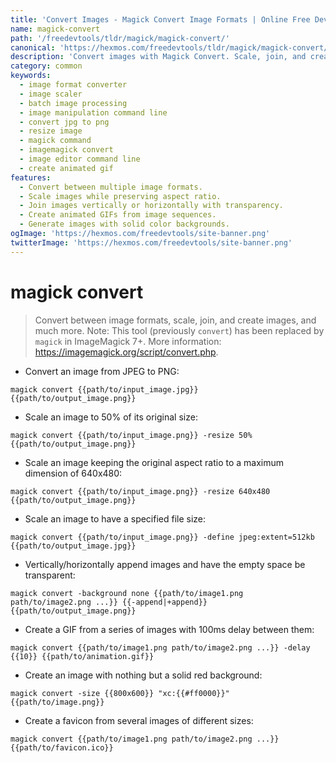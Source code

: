 ```yaml
---
title: 'Convert Images - Magick Convert Image Formats | Online Free DevTools by Hexmos'
name: magick-convert
path: '/freedevtools/tldr/magick/magick-convert/'
canonical: 'https://hexmos.com/freedevtools/tldr/magick/magick-convert/'
description: 'Convert images with Magick Convert. Scale, join, and create images between various formats quickly and easily. Free online tool, no registration required.'
category: common
keywords:
  - image format converter
  - image scaler
  - batch image processing
  - image manipulation command line
  - convert jpg to png
  - resize image
  - magick command
  - imagemagick convert
  - image editor command line
  - create animated gif
features:
  - Convert between multiple image formats.
  - Scale images while preserving aspect ratio.
  - Join images vertically or horizontally with transparency.
  - Create animated GIFs from image sequences.
  - Generate images with solid color backgrounds.
ogImage: 'https://hexmos.com/freedevtools/site-banner.png'
twitterImage: 'https://hexmos.com/freedevtools/site-banner.png'
---
```


# magick convert

> Convert between image formats, scale, join, and create images, and much more.
> Note: This tool (previously `convert`) has been replaced by `magick` in ImageMagick 7+.
> More information: <https://imagemagick.org/script/convert.php>.

- Convert an image from JPEG to PNG:

`magick convert {{path/to/input_image.jpg}} {{path/to/output_image.png}}`

- Scale an image to 50% of its original size:

`magick convert {{path/to/input_image.png}} -resize 50% {{path/to/output_image.png}}`

- Scale an image keeping the original aspect ratio to a maximum dimension of 640x480:

`magick convert {{path/to/input_image.png}} -resize 640x480 {{path/to/output_image.png}}`

- Scale an image to have a specified file size:

`magick convert {{path/to/input_image.png}} -define jpeg:extent=512kb {{path/to/output_image.jpg}}`

- Vertically/horizontally append images and have the empty space be transparent:

`magick convert -background none {{path/to/image1.png path/to/image2.png ...}} {{-append|+append}} {{path/to/output_image.png}}`

- Create a GIF from a series of images with 100ms delay between them:

`magick convert {{path/to/image1.png path/to/image2.png ...}} -delay {{10}} {{path/to/animation.gif}}`

- Create an image with nothing but a solid red background:

`magick convert -size {{800x600}} "xc:{{#ff0000}}" {{path/to/image.png}}`

- Create a favicon from several images of different sizes:

`magick convert {{path/to/image1.png path/to/image2.png ...}} {{path/to/favicon.ico}}`
